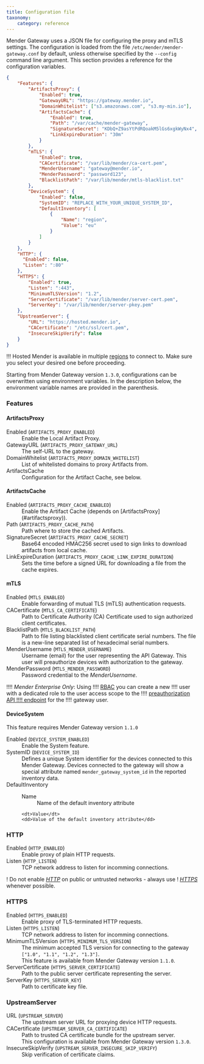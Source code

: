 ```yaml
---
title: Configuration file
taxonomy:
	category: reference
---
```


Mender Gateway uses a JSON file for configuring the proxy and mTLS settings.
The configuration is loaded from the file `/etc/mender/mender-gateway.conf` by default,
unless otherwise specified by the `--config` command line argument.
This section provides a reference for the configuration variables.

```json
{
	"Features": {
		"ArtifactsProxy": {
			"Enabled": true,
			"GatewayURL": "https://gateway.mender.io",
			"DomainWhitelist": ["s3.amazonaws.com", "s3.my-min.io"],
			"ArtifactsCache": {
				"Enabled": true,
				"Path": "/var/cache/mender-gateway",
				"SignatureSecret": "KDbQ+Z9asYtPdRQoakM5lGs6xgkWyNx4",
				"LinkExpireDuration": "30m"
			}
		},
		"mTLS": {
			"Enabled": true,
			"CACertificate": "/var/lib/mender/ca-cert.pem",
			"MenderUsername": "gateway@mender.io",
			"MenderPassword": "password123",
			"BlacklistPath": "/var/lib/mender/mtls-blacklist.txt"
		},
		"DeviceSystem": {
			"Enabled": false,
			"SystemID": "REPLACE_WITH_YOUR_UNIQUE_SYSTEM_ID",
			"DefaultInventory": [
				{
					"Name": "region",
					"Value": "eu"
				}
			]
		}
	},
	"HTTP": {
	  "Enabled": false,
	  "Listen": ":80"
	},
	"HTTPS": {
		"Enabled": true,
		"Listen": ":443",
		"MinimumTLSVersion": "1.2",
		"ServerCertificate": "/var/lib/mender/server-cert.pem",
		"ServerKey": "/var/lib/mender/server-pkey.pem"
	},
	"UpstreamServer": {
		"URL": "https://hosted.mender.io",
		"CACertificate": "/etc/ssl/cert.pem",
		"InsecureSkipVerify": false
	}
}
```

!!! Hosted Mender is available in multiple [regions](/13.General/00.Hosted-Mender-regions/docs.md) to connect to. Make sure you select your desired one before proceeding.

<!--AUTOVERSION: "version <code>%</code>"/ignore-->
Starting from Mender Gateway version <code>1.3.0</code>, configurations can be overwritten using environment variables.
In the description below, the environment variable names are provided in the parenthesis.

### Features

#### ArtifactsProxy
<dl>
<dt>Enabled (<code>ARTIFACTS_PROXY_ENABLED</code>)</dt>
<dd>Enable the Local Artifact Proxy.</dd>

<dt>GatewayURL (<code>ARTIFACTS_PROXY_GATEWAY_URL</code>)</dt>
<dd>The self-URL to the gateway.</dd>

<dt>DomainWhitelist (<code>ARTIFACTS_PROXY_DOMAIN_WHITELIST</code>)</dt>
<dd>List of whitelisted domains to proxy Artifacts from.</dd>

<dt>ArtifactsCache</dt>
<dd>Configuration for the Artifact Cache, see below.</dd>
</dl>

#### ArtifactsCache
<dl>
<dt>Enabled (<code>ARTIFACTS_PROXY_CACHE_ENABLED</code>)</dt>
<dd>Enable the Artifact Cache (depends on [ArtifactsProxy](#artifactsproxy)).</dd>

<dt>Path (<code>ARTIFACTS_PROXY_CACHE_PATH</code>)</dt>
<dd>Path where to store the cached Artifacts.</dd>

<dt>SignatureSecret (<code>ARTIFACTS_PROXY_CACHE_SECRET</code>)
<dd>Base64 encoded HMAC256 secret used to sign links to download artifacts from local cache.<dd>

<dt>LinkExpireDuration (<code>ARTIFACTS_PROXY_CACHE_LINK_EXPIRE_DURATION</code>)</dt>
<dd>Sets the time before a signed URL for downloading a file from the cache expires.</dd>
</dl>

#### mTLS
<dl>
<dt>Enabled (<code>MTLS_ENABLED</code>)</dt>
<dd>Enable forwarding of mutual TLS (mTLS) authentication requests.</dd>

<dt>CACertificate (<code>MTLS_CA_CERTIFICATE</code>)</dt>
<dd>Path to Certificate Authority (CA) Certificate used to sign authorized client certificates.</dd>

<dt>BlacklistPath (<code>MTLS_BLACKLIST_PATH</code>)</dt>
<dd>
Path to file listing blacklisted client certificate serial numbers.
The file is a new-line separated list of hexadecimal serial numbers.
</dd>

<dt>MenderUsername (<code>MTLS_MENDER_USERNAME</code>)</dt>
<dd>
Username (email) for the user representing the API Gateway.
This user will preauthorize devices with authorization to the gateway.
</dd>

<dt>MenderPassword (<code>MTLS_MENDER_PASSWORD</code>)</dt>
<dd>Password credential to the <em>MenderUsername</em>.</dd>
</dl>

!!!! *Mender Enterprise Only*: Using
!!!! [RBAC](../../../02.Overview/12.Role-based-access-control) you can create a new
!!!! user with a dedicated role to the user access scope to the
!!!! [preauthorization API
!!!! endpoint](https://docs.mender.io/api/#management-api-device-authentication-preauthorize) for the
!!!! gateway user.

#### DeviceSystem
<!--AUTOVERSION: "version <code>%</code>"/ignore-->
This feature requires Mender Gateway version <code>1.1.0</code>
<dl>
<dt>Enabled (<code>DEVICE_SYSTEM_ENABLED</code>)</dt>
<dd>Enable the System feature.</dd>

<dt>SystemID (<code>DEVICE_SYSTEM_ID</code>)</dt>
<dd>
Defines a unique System identifier for the devices connected to this Mender Gateway.
Devices connected to the gateway will show a special attribute named <code>mender_gateway_system_id</code> in the reported inventory data.
</dd>

<dt>DefaultInventory</dt>
<dd>
  <dl>
    <dt>Name</dt>
    <dd>Name of the default inventory attribute</dd>

    <dt>Value</dt>
    <dd>Value of the default inventory attribute</dd>
  </dl>
</dd>
</dl>

### HTTP
<dl>
<dt>Enabled (<code>HTTP_ENABLED</code>)</dt>
<dd>Enable proxy of plain HTTP requests.</dd>

<dt>Listen (<code>HTTP_LISTEN</code>)</dt>
<dd>TCP network address to listen for incomming connections.</dd>
</dl>

! Do not enable [*HTTP*](#http) on public or untrusted networks - always use
! [*HTTPS*](#https) whenever possible.

### HTTPS
<dl>
<dt>Enabled (<code>HTTPS_ENABLED</code>)</dt>
<dd>Enable proxy of TLS-terminated HTTP requests.</dd>

<dt>Listen (<code>HTTPS_LISTEN</code>)</dt>
<dd>TCP network address to listen for incomming connections.</dd>

<dt>MinimumTLSVersion (<code>HTTPS_MINIMUM_TLS_VERSION</code>)
<dd>
The minimum accepted TLS version for connecting to the gateway <code>["1.0", "1.1", "1.2", "1.3"]</code>.<br>
<!--AUTOVERSION: "version <code>%</code>"/ignore-->
This feature is available from Mender Gateway version <code>1.1.0</code>.
</dd>

<dt>ServerCertificate (<code>HTTPS_SERVER_CERTIFICATE</code>)</dt>
<dd>Path to the public server certificate representing the server.</dd>

<dt>ServerKey (<code>HTTPS_SERVER_KEY</code>)</dt>
<dd>Path to certificate key file.</dd>
</dl>

### UpstreamServer
<dl>
<dt>URL (<code>UPSTREAM_SERVER</code>)</dt>
<dd>The upstream server URL for proxying device HTTP requests.</dd>

<dt>CACertificate (<code>UPSTREAM_SERVER_CA_CERTIFICATE</code>)</dt>
<dd>
Path to trusted CA certificate bundle for the upstream server.<br>
<!--AUTOVERSION: "version <code>%</code>"/ignore-->
This configuration is available from Mender Gateway version <code>1.3.0</code>.
</dd>

<dt>InsecureSkipVerify (<code>UPSTREAM_SERVER_INSECURE_SKIP_VERIFY</code>)</dt>
<dd>Skip verification of certificate claims.</dd>
</dl>
